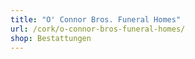 ```yaml
---
title: "O' Connor Bros. Funeral Homes"
url: /cork/o-connor-bros-funeral-homes/
shop: Bestattungen
---
```

